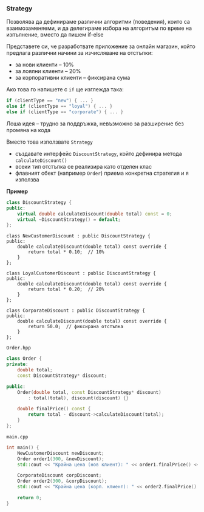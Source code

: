 ### Strategy
Позволява да дефинираме различни алгоритми (поведения), които са взаимозаменяеми, и да делегираме избора на алгоритъм по време на изпълнение, вместо да пишем if-else

Представете си, че разработвате приложение за онлайн магазин, който предлага различни начини за изчисляване на отстъпки:
 - за нови клиенти – 10%
 - за лоялни клиенти – 20%
 - за корпоративни клиенти – фиксирана сума
 
Ако това го напишете с `if` ще изглежда така:
```c++
if (clientType == "new") { ... }
else if (clientType == "loyal") { ... }
else if (clientType == "corporate") { ... }
```
Лоша идея – трудно за поддръжка, невъзможно за разширение без промяна на кода


Вместо това използвате `Strategy`
 - създавате интерфейс `DiscountStrategy`, който дефинира метода `calculateDiscount()`
 - всеки тип отстъпка се реализира като отделен клас
 - флавният обект (например `Order`) приема конкретна стратегия и я използва
 
**Пример**

```c++
class DiscountStrategy {
public:
    virtual double calculateDiscount(double total) const = 0;
    virtual ~DiscountStrategy() = default;
};
```

```
class NewCustomerDiscount : public DiscountStrategy {
public:
    double calculateDiscount(double total) const override {
        return total * 0.10;  // 10%
    }
};

class LoyalCustomerDiscount : public DiscountStrategy {
public:
    double calculateDiscount(double total) const override {
        return total * 0.20;  // 20%
    }
};

class CorporateDiscount : public DiscountStrategy {
public:
    double calculateDiscount(double total) const override {
        return 50.0;  // фиксирана отстъпка
    }
};
```

`Order.hpp`
```c++
class Order {
private:
    double total;
    const DiscountStrategy* discount;

public:
    Order(double total, const DiscountStrategy* discount)
        : total(total), discount(discount) {}

    double finalPrice() const {
        return total - discount->calculateDiscount(total);
    }
};
```

`main.cpp`
```c++
int main() {
    NewCustomerDiscount newDiscount;
    Order order1(300, &newDiscount);
    std::cout << "Крайна цена (нов клиент): " << order1.finalPrice() << "\n";

    CorporateDiscount corpDiscount;
    Order order2(300, &corpDiscount);
    std::cout << "Крайна цена (корп. клиент): " << order2.finalPrice() << "\n";

    return 0;
}
```
